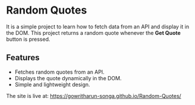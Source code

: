 # Random Quotes

It is a simple project to learn how to fetch data from an API and display it in the DOM. This project returns a random quote whenever the **Get Quote** button is pressed.

## Features

- Fetches random quotes from an API.
- Displays the quote dynamically in the DOM.
- Simple and lightweight design.

The site is live at: https://gowritharun-songa.github.io/Random-Quotes/
